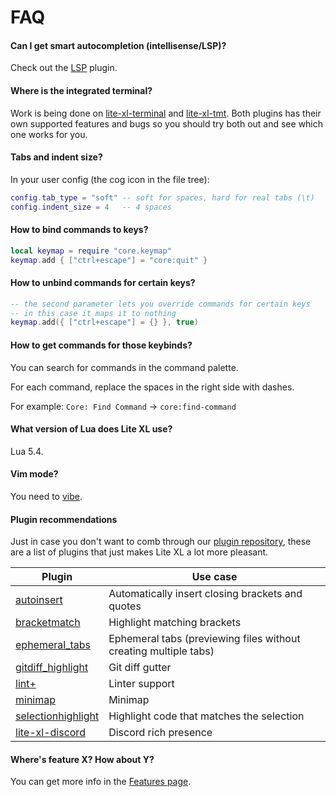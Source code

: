 # FAQ

#### Can I get smart autocompletion (intellisense/LSP)?

Check out the [LSP] plugin.

#### Where is the integrated terminal?

Work is being done on [lite-xl-terminal] and [lite-xl-tmt].
Both plugins has their own supported features and bugs
so you should try both out and see which one works for you.

#### Tabs and indent size?

In your user config (the cog icon in the file tree):

```lua
config.tab_type = "soft" -- soft for spaces, hard for real tabs (\t)
config.indent_size = 4   -- 4 spaces
```

#### How to bind commands to keys?

```lua
local keymap = require "core.keymap"
keymap.add { ["ctrl+escape"] = "core:quit" }
```

#### How to unbind commands for certain keys?

```lua
-- the second parameter lets you override commands for certain keys
-- in this case it maps it to nothing
keymap.add({ ["ctrl+escape"] = {} }, true)
```

#### How to get commands for those keybinds?

You can search for commands in the command palette.

For each command, replace the spaces in the right side with dashes.

For example: `Core: Find Command` → `core:find-command`

#### What version of Lua does Lite XL use?

Lua 5.4.

#### Vim mode?

You need to [vibe].

#### Plugin recommendations

Just in case you don't want to comb through our [plugin repository][1],
these are a list of plugins that just makes Lite XL a lot more pleasant.

| Plugin               | Use case
| ---                  | ---
| [autoinsert]         | Automatically insert closing brackets and quotes
| [bracketmatch]       | Highlight matching brackets
| [ephemeral_tabs]     | Ephemeral tabs (previewing files without creating multiple tabs)
| [gitdiff_highlight]  | Git diff gutter
| [lint+]              | Linter support
| [minimap]            | Minimap
| [selectionhighlight] | Highlight code that matches the selection
| [lite-xl-discord]    | Discord rich presence |

#### Where's feature X? How about Y?

You can get more info in the [Features page](/en/about/features).


[LSP]:                https://github.com/jgmdev/lite-xl-lsp
[lite-xl-terminal]:   https://github.com/benjcollins/lite-xl-terminal
[lite-xl-tmt]:        https://github.com/ColonelPhantom/lite-xl-tmt
[vibe]:               https://github.com/eugenpt/lite-xl-vibe
[autoinsert]:         https://github.com/lite-xl/lite-xl-plugins/blob/master/plugins/autoinsert.lua?raw=1
[bracketmatch]:       https://github.com/lite-xl/lite-xl-plugins/blob/master/plugins/bracketmatch.lua?raw=1
[ephemeral_tabs]:     https://github.com/lite-xl/lite-xl-plugins/blob/master/plugins/ephemeral_tabs.lua?raw=1
[gitdiff_highlight]:  https://github.com/vincens2005/lite-xl-gitdiff-highlight
[lint+]:              https://github.com/liquid600pgm/lintplus
[minimap]:            https://github.com/lite-xl/lite-xl-plugins/blob/master/plugins/minimap.lua?raw=1
[selectionhighlight]: https://github.com/lite-xl/lite-xl-plugins/blob/master/plugins/selectionhighlight.lua?raw=1
[lite-xl-discord]:    https://github.com/vincens2005/lite-xl-discord

[1]: https://github.com/lite-xl/lite-xl-plugins
